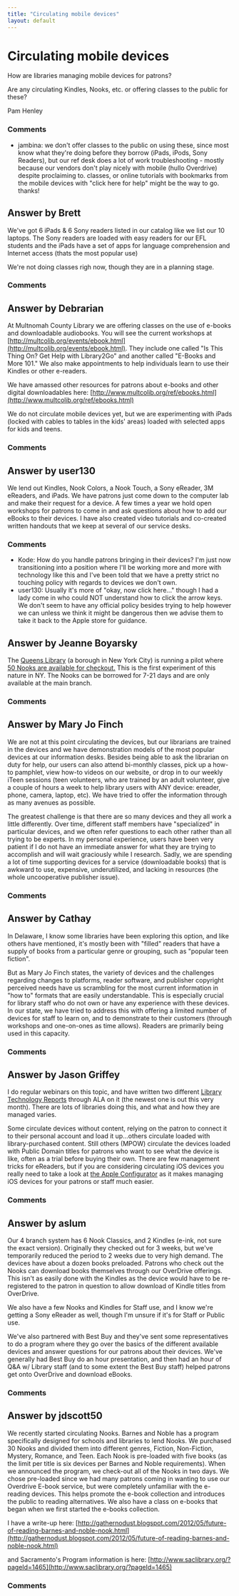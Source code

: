 ```yaml
---
title: "Circulating mobile devices"
layout: default
---
```

Circulating mobile devices
=====================
How are libraries managing mobile devices for patrons?

Are any circulating Kindles, Nooks, etc. or offering classes to the
public for these?

Pam Henley

### Comments ###
* jambina: we don't offer classes to the public on using these, since most know
what they're doing before they borrow (iPads, iPods, Sony Readers), but
our ref desk does a lot of work troubleshooting - mostly because our
vendors don't play nicely with mobile (hullo Overdrive) despite
proclaiming to. classes, or online tutorials with bookmarks from the
mobile devices with "click here for help" might be the way to go.
thanks!


Answer by Brett
----------------
We've got 6 iPads & 6 Sony readers listed in our catalog like we list
our 10 laptops. The Sony readers are loaded with easy readers for our
EFL students and the iPads have a set of apps for language comprehension
and Internet access (thats the most popular use)

We're not doing classes righ now, though they are in a planning stage.

### Comments ###

Answer by Debrarian
----------------
At Multnomah County Library we are offering classes on the use of
e-books and downloadable audiobooks. You will see the current workshops
at
[http://multcolib.org/events/ebook.html](http://multcolib.org/events/ebook.html).
They include one called "Is This Thing On? Get Help with Library2Go" and
another called "E-Books and More 101." We also make appointments to help
individuals learn to use their Kindles or other e-readers.

We have amassed other resources for patrons about e-books and other
digital downloadables here:
[http://www.multcolib.org/ref/ebooks.html](http://www.multcolib.org/ref/ebooks.html)

We do not circulate mobile devices yet, but we are experimenting with
iPads (locked with cables to tables in the kids' areas) loaded with
selected apps for kids and teens.

### Comments ###

Answer by user130
----------------
We lend out Kindles, Nook Colors, a Nook Touch, a Sony eReader, 3M
eReaders, and iPads. We have patrons just come down to the computer lab
and make their request for a device. A few times a year we hold open
workshops for patrons to come in and ask questions about how to add our
eBooks to their devices. I have also created video tutorials and
co-created written handouts that we keep at several of our service
desks.

### Comments ###
* Kode: How do you handle patrons bringing in their devices? I'm just now
transitioning into a position where I'll be working more and more with
technology like this and I've been told that we have a pretty strict no
touching policy with regards to devices we don't own.
* user130: Usually it's more of "okay, now click here..." though I had a lady come
in who could NOT understand how to click the arrow keys. We don't seem
to have any official policy besides trying to help however we can unless
we think it might be dangerous then we advise them to take it back to
the Apple store for guidance.

Answer by Jeanne Boyarsky
----------------
The [Queens Library](http://www.queenslibrary.org/) (a borough in New
York City) is running a pilot where [50 Nooks are available for
checkout.](http://online.wsj.com/article/SB10001424052702304356604577338200273264824.html)
This is the first experiment of this nature in NY. The Nooks can be
borrowed for 7-21 days and are only available at the main branch.

### Comments ###

Answer by Mary Jo Finch
----------------
We are not at this point circulating the devices, but our librarians are
trained in the devices and we have demonstration models of the most
popular devices at our information desks. Besides being able to ask the
librarian on duty for help, our users can also attend bi-monthly
classes, pick up a how-to pamphlet, view how-to videos on our website,
or drop in to our weekly iTeen sessions (teen volunteers, who are
trained by an adult volunteer, give a couple of hours a week to help
library users with ANY device: ereader, phone, camera, laptop, etc). We
have tried to offer the information through as many avenues as possible.

The greatest challenge is that there are so many devices and they all
work a little differently. Over time, different staff members have
"specialized" in particular devices, and we often refer questions to
each other rather than all trying to be experts. In my personal
experience, users have been very patient if I do not have an immediate
answer for what they are trying to accomplish and will wait graciously
while I research. Sadly, we are spending a lot of time supporting
devices for a service (downloadable books) that is awkward to use,
expensive, underutilized, and lacking in resources (the whole
uncooperative publisher issue).

### Comments ###

Answer by Cathay
----------------
In Delaware, I know some libraries have been exploring this option, and
like others have mentioned, it's mostly been with "filled" readers that
have a supply of books from a particular genre or grouping, such as
"popular teen fiction".

But as Mary Jo Finch states, the variety of devices and the challenges
regarding changes to platforms, reader software, and publisher copyright
perceived needs have us scrambling for the most current information in
"how to" formats that are easily understandable. This is especially
crucial for library staff who do not own or have any experience with
these devices. In our state, we have tried to address this with offering
a limited number of devices for staff to learn on, and to demonstrate to
their customers (through workshops and one-on-ones as time allows).
Readers are primarily being used in this capacity.

### Comments ###

Answer by Jason Griffey
----------------
I do regular webinars on this topic, and have written two different
[Library Technology Reports](http://www.alatechsource.org/ltr/index)
through ALA on it (the newest one is out this very month). There are
lots of libraries doing this, and what and how they are managed varies.

Some circulate devices without content, relying on the patron to connect
it to their personal account and load it up...others circulate loaded
with library-purchased content. Still others (MPOW) circulate the
devices loaded with Public Domain titles for patrons who want to see
what the device is like, often as a trial before buying their own. There
are few management tricks for eReaders, but if you are considering
circulating iOS devices you really need to take a look at [the Apple
Configurator](http://www.apple.com/support/iphone/enterprise/) as it
makes managing iOS devices for your patrons or staff much easier.

### Comments ###

Answer by aslum
----------------
Our 4 branch system has 6 Nook Classics, and 2 Kindles (e-ink, not sure
the exact version). Originally they checked out for 3 weeks, but we've
temporarily reduced the period to 2 weeks due to very high demand. The
devices have about a dozen books preloaded. Patrons who check out the
Nooks can download books themselves through our OverDrive offerings.
This isn't as easily done with the Kindles as the device would have to
be re-registered to the patron in question to allow download of Kindle
titles from OverDrive.

We also have a few Nooks and Kindles for Staff use, and I know we're
getting a Sony eReader as well, though I'm unsure if it's for Staff or
Public use.

We've also partnered with Best Buy and they've sent some representatives
to do a program where they go over the basics of the different available
devices and answer questions for our patrons about their devices. We've
generally had Best Buy do an hour presentation, and then had an hour of
Q&A w/ Library staff (and to some extent the Best Buy staff) helped
patrons get onto OverDrive and download eBooks.

### Comments ###

Answer by jdscott50
----------------
We recently started circulating Nooks. Barnes and Noble has a program
specifically designed for schools and libraries to lend Nooks. We
purchased 30 Nooks and divided them into different genres, Fiction,
Non-Fiction, Mystery, Romance, and Teen. Each Nook is pre-loaded with
five books (as the limit per title is six devices per Barnes and Noble
requirements). When we announced the program, we check-out all of the
Nooks in two days. We chose pre-loaded since we had many patrons coming
in wanting to use our Overdrive E-book service, but were completely
unfamiliar with the e-reading devices. This helps promote the e-book
collection and introduces the public to reading alternatives. We also
have a class on e-books that began when we first started the e-books
collection.

I have a write-up here:
[http://gathernodust.blogspot.com/2012/05/future-of-reading-barnes-and-noble-nook.html](http://gathernodust.blogspot.com/2012/05/future-of-reading-barnes-and-noble-nook.html)

and Sacramento's Program information is here:
[http://www.saclibrary.org/?pageId=1465](http://www.saclibrary.org/?pageId=1465)

### Comments ###

